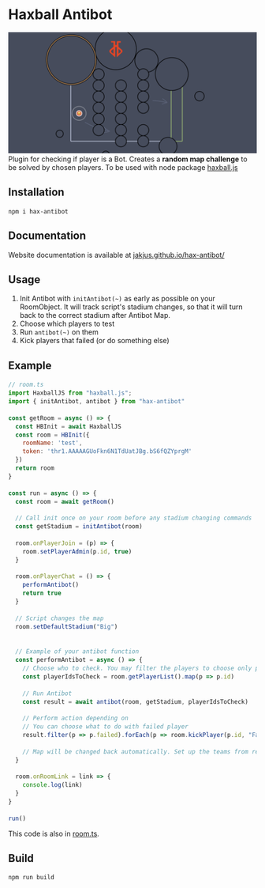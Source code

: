 # Haxball Antibot
![Antibot Map](./images/map.png)
Plugin for checking if player is a Bot. Creates a **random map challenge** to be solved by chosen players. To be used with node package [haxball.js](https://github.com/mertushka/haxball.js)

## Installation
```
npm i hax-antibot
```

## Documentation
Website documentation is available at [jakjus.github.io/hax-antibot/](https://jakjus.github.io/hax-antibot/)

## Usage
1. Init Antibot with `initAntibot(~)` as early as possible on your RoomObject. It will track script's stadium changes, so that it will turn back to the correct stadium after Antibot Map. 
2. Choose which players to test
3. Run `antibot(~)` on them
4. Kick players that failed (or do something else)

## Example

```js
// room.ts
import HaxballJS from "haxball.js";
import { initAntibot, antibot } from "hax-antibot"

const getRoom = async () => {
  const HBInit = await HaxballJS
  const room = HBInit({
    roomName: 'test',
    token: 'thr1.AAAAAGUoFkn6N1TdUatJBg.bS6fQZYprgM'
  })
  return room
}

const run = async () => {
  const room = await getRoom()

  // Call init once on your room before any stadium changing commands
  const getStadium = initAntibot(room)

  room.onPlayerJoin = (p) => {
    room.setPlayerAdmin(p.id, true)
  }
  
  room.onPlayerChat = () => {
    performAntibot()
    return true
  }

  // Script changes the map
  room.setDefaultStadium("Big")


  // Example of your antibot function
  const performAntibot = async () => {
    // Choose who to check. You may filter the players to choose only players which are not AFK.
    const playerIdsToCheck = room.getPlayerList().map(p => p.id)

    // Run Antibot
    const result = await antibot(room, getStadium, playerIdsToCheck)

    // Perform action depending on 
    // You can choose what to do with failed player
    result.filter(p => p.failed).forEach(p => room.kickPlayer(p.id, "Failed reaching the green zone.", false))

    // Map will be changed back automatically. Set up the teams from remaining players and start the game.
  }

  room.onRoomLink = link => {
    console.log(link)
  }
}

run()
```

This code is also in [room.ts](example/room.ts).

## Build
```
npm run build
```
